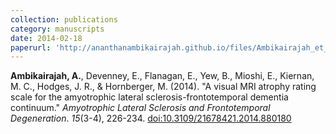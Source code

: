 ```yaml
---
collection: publications
category: manuscripts
date: 2014-02-18
paperurl: 'http://ananthanambikairajah.github.io/files/Ambikairajah_et_al_2014_A_visual_MRI_atrophy_Amyotrophic_Lateral_Sclerosis_and_Frontotemporal_Degeneration.pdf'
---
```


<b>Ambikairajah, A.</b>, Devenney, E., Flanagan, E., Yew, B., Mioshi, E., Kiernan, M. C., Hodges, J. R., & Hornberger, M. (2014). &quot;A visual MRI atrophy rating scale for the amyotrophic lateral sclerosis-frontotemporal dementia continuum.&quot; <i>Amyotrophic Lateral Sclerosis and Frontotemporal Degeneration</i>. <i>15</i>(3-4), 226-234. [doi:10.3109/21678421.2014.880180](https://doi.org/10.3109/21678421.2014.880180)
